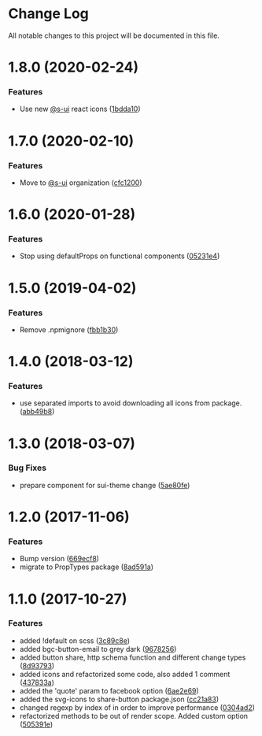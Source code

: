 # Change Log

All notable changes to this project will be documented in this file.

# 1.8.0 (2020-02-24)


### Features

* Use new [@s-ui](https://github.com/s-ui) react icons ([1bdda10](https://github.com/SUI-Components/schibsted-spain-components/commit/1bdda100bb76443fc929d1ef614a9824a200d6df))



# 1.7.0 (2020-02-10)


### Features

* Move to [@s-ui](https://github.com/s-ui) organization ([cfc1200](https://github.com/SUI-Components/schibsted-spain-components/commit/cfc1200b80d8e6f4d43914ea8901c838d5784da8))



# 1.6.0 (2020-01-28)


### Features

* Stop using defaultProps on functional components ([05231e4](https://github.com/SUI-Components/schibsted-spain-components/commit/05231e4b925578a4e67190bd300d0da660cdfaac))



# 1.5.0 (2019-04-02)


### Features

* Remove .npmignore ([fbb1b30](https://github.com/SUI-Components/schibsted-spain-components/commit/fbb1b302ad824ef70893938194bcf8a89c1fcb80))



# 1.4.0 (2018-03-12)


### Features

* use separated imports to avoid downloading all icons from package. ([abb49b8](https://github.com/SUI-Components/schibsted-spain-components/commit/abb49b85cbd1c3a4bb57d763662ed0ef6bd96fad))



# 1.3.0 (2018-03-07)


### Bug Fixes

* prepare component for sui-theme change ([5ae80fe](https://github.com/SUI-Components/schibsted-spain-components/commit/5ae80feb97c2ef8cafedd5dbe78107614afc1681))



# 1.2.0 (2017-11-06)


### Features

* Bump version ([669ecf8](https://github.com/SUI-Components/schibsted-spain-components/commit/669ecf8cc9a5f61aabfaf219855fc7bc76b2b265))
* migrate to PropTypes package ([8ad591a](https://github.com/SUI-Components/schibsted-spain-components/commit/8ad591a9d88aaa2203208b455f1027934811e0e3))



# 1.1.0 (2017-10-27)


### Features

* added !default on scss ([3c89c8e](https://github.com/SUI-Components/schibsted-spain-components/commit/3c89c8ede14e508c1ac93d1479ebe9d66f72d5a9))
* added bgc-button-email to grey dark ([9678256](https://github.com/SUI-Components/schibsted-spain-components/commit/96782565c9212852563797ba52b10dcb490243b1))
* added button share, http schema function and different change types ([8d93793](https://github.com/SUI-Components/schibsted-spain-components/commit/8d9379301705a743550e6feca45d364bf21c7ad7))
* added icons and refactorized some code, also added 1 comment ([437833a](https://github.com/SUI-Components/schibsted-spain-components/commit/437833a571e194efae534842cb76a71819c1e51c))
* added the 'quote' param to facebook option ([6ae2e69](https://github.com/SUI-Components/schibsted-spain-components/commit/6ae2e6997ce2a06f30f1f74790f2a302641304fe))
* added the svg-icons to share-button package.json ([cc21a83](https://github.com/SUI-Components/schibsted-spain-components/commit/cc21a83c742eb82b6305b44daa37fca375e7acbd))
* changed regexp by index of in order to improve performance ([0304ad2](https://github.com/SUI-Components/schibsted-spain-components/commit/0304ad2ed59421a910f85e92690cdbe6f349e186))
* refactorized methods to be out of render scope. Added custom option ([505391e](https://github.com/SUI-Components/schibsted-spain-components/commit/505391e3660621488807933e1edac4754f3be62b))



